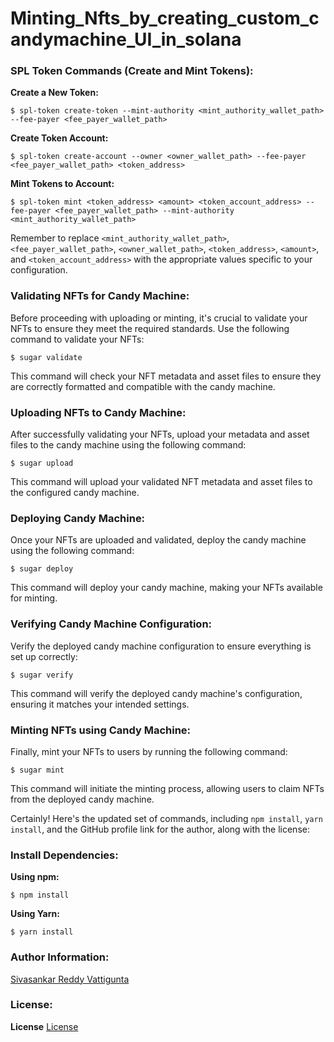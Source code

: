 # Minting_Nfts_by_creating_custom_candymachine_UI_in_solana

### SPL Token Commands (Create and Mint Tokens):

**Create a New Token:**
```shell
$ spl-token create-token --mint-authority <mint_authority_wallet_path> --fee-payer <fee_payer_wallet_path>
```

**Create Token Account:**
```shell
$ spl-token create-account --owner <owner_wallet_path> --fee-payer <fee_payer_wallet_path> <token_address>
```

**Mint Tokens to Account:**
```shell
$ spl-token mint <token_address> <amount> <token_account_address> --fee-payer <fee_payer_wallet_path> --mint-authority <mint_authority_wallet_path>
```

Remember to replace `<mint_authority_wallet_path>`, `<fee_payer_wallet_path>`, `<owner_wallet_path>`, `<token_address>`, `<amount>`, and `<token_account_address>` with the appropriate values specific to your configuration.

### Validating NFTs for Candy Machine:

Before proceeding with uploading or minting, it's crucial to validate your NFTs to ensure they meet the required standards. Use the following command to validate your NFTs:

```
$ sugar validate
```

This command will check your NFT metadata and asset files to ensure they are correctly formatted and compatible with the candy machine.

### Uploading NFTs to Candy Machine:

After successfully validating your NFTs, upload your metadata and asset files to the candy machine using the following command:

```
$ sugar upload
```

This command will upload your validated NFT metadata and asset files to the configured candy machine.

### Deploying Candy Machine:

Once your NFTs are uploaded and validated, deploy the candy machine using the following command:

```
$ sugar deploy
```

This command will deploy your candy machine, making your NFTs available for minting.

### Verifying Candy Machine Configuration:

Verify the deployed candy machine configuration to ensure everything is set up correctly:

```
$ sugar verify
```

This command will verify the deployed candy machine's configuration, ensuring it matches your intended settings.

### Minting NFTs using Candy Machine:

Finally, mint your NFTs to users by running the following command:

```
$ sugar mint
```

This command will initiate the minting process, allowing users to claim NFTs from the deployed candy machine.

Certainly! Here's the updated set of commands, including `npm install`, `yarn install`, and the GitHub profile link for the author, along with the license:

### Install Dependencies:

**Using npm:**
```shell
$ npm install
```

**Using Yarn:**
```shell
$ yarn install
```


### Author Information:


[Sivasankar Reddy Vattigunta](https://github.com/sivasankarreddyvattigunta)

### License:

**License**
[License](https://github.com/sivasankarreddyvattigunta/Minting_Nfts_by_creating_custom_candymachine_UI_in_solana/blob/main/LICENSE)

